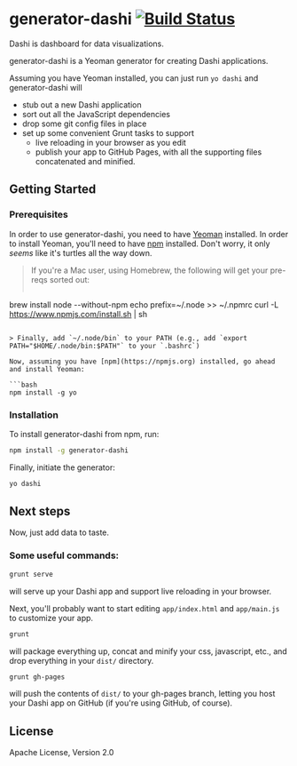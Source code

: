 # generator-dashi [![Build Status](https://secure.travis-ci.org/eddies/generator-dashi.png?branch=master)](https://travis-ci.org/eddies/generator-dashi)

Dashi is dashboard for data visualizations.

generator-dashi is a Yeoman generator for creating Dashi applications. 

Assuming you have Yeoman installed, you can just run `yo dashi` and
generator-dashi will 

* stub out a new Dashi application
* sort out all the JavaScript dependencies
* drop some git config files in place 
* set up some convenient Grunt tasks to support 
  * live reloading in your browser as you edit 
  * publish your app to GitHub Pages, with all the supporting files concatenated and minified.

## Getting Started

### Prerequisites
In order to use generator-dashi, you need to have [Yeoman](http://yeoman.io) installed. In order to install Yeoman, you'll need to have [npm](https://npmjs.org) installed. Don't worry, it only *seems* like it's turtles all the way down.

> If you're a Mac user, using Homebrew, the following will get your pre-reqs sorted out:
> 
> ```bash
brew install node --without-npm
echo prefix=~/.node >> ~/.npmrc
curl -L https://www.npmjs.com/install.sh | sh
```

> Finally, add `~/.node/bin` to your PATH (e.g., add `export PATH="$HOME/.node/bin:$PATH"` to your `.bashrc`)

Now, assuming you have [npm](https://npmjs.org) installed, go ahead and install Yeoman:

```bash
npm install -g yo
```

### Installation
To install generator-dashi from npm, run:

```bash
npm install -g generator-dashi
```

Finally, initiate the generator:

```bash
yo dashi
```

## Next steps
Now, just add data to taste.

### Some useful commands:

```bash
grunt serve
```

will serve up your Dashi app and support live reloading in your browser. 

Next, you'll probably want to start editing `app/index.html` and `app/main.js` 
to customize your app.

```bash
grunt
```

will package everything up, concat and minify your css, javascript, etc., and 
drop everything in your `dist/` directory. 

```bash
grunt gh-pages
```

will push the contents of `dist/` to your gh-pages branch, letting you host your
Dashi app on GitHub (if you're using GitHub, of course).

## License
Apache License, Version 2.0
